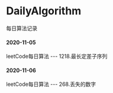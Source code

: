 # DailyAlgorithm
每日算法记录

#### 2020-11-05
leetCode每日算法 --- 1218.最长定差子序列
#### 2020-11-06
leetCode每日算法 --- 268.丢失的数字